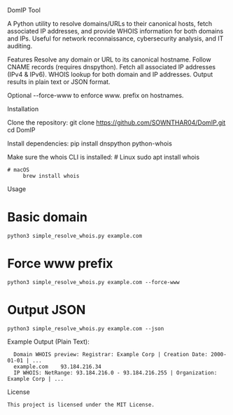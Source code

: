 DomIP Tool

A Python utility to resolve domains/URLs to their canonical hosts, fetch associated IP addresses, and provide WHOIS information for both domains and IPs. Useful for network reconnaissance, cybersecurity analysis, and IT auditing.

Features
  Resolve any domain or URL to its canonical hostname.
  Follow CNAME records (requires dnspython).
  Fetch all associated IP addresses (IPv4 & IPv6).
  WHOIS lookup for both domain and IP addresses.
  Output results in plain text or JSON format.

Optional --force-www to enforce www. prefix on hostnames.

Installation

  Clone the repository:
    git clone https://github.com/SOWNTHAR04/DomIP.git
    cd  DomIP


  Install dependencies:
     pip install dnspython python-whois
  
  Make sure the whois CLI is installed:
    # Linux
        sudo apt install whois

    # macOS
         brew install whois

Usage
  # Basic domain
    python3 simple_resolve_whois.py example.com

  # Force www prefix
    python3 simple_resolve_whois.py example.com --force-www

  # Output JSON
    python3 simple_resolve_whois.py example.com --json


Example Output (Plain Text):
      
      Domain WHOIS preview: Registrar: Example Corp | Creation Date: 2000-01-01 | ...
      example.com    93.184.216.34
      IP WHOIS: NetRange: 93.184.216.0 - 93.184.216.255 | Organization: Example Corp | ...

License
   
    This project is licensed under the MIT License.
